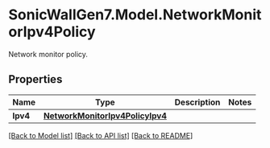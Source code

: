 # SonicWallGen7.Model.NetworkMonitorIpv4Policy
Network monitor policy.

## Properties

Name | Type | Description | Notes
------------ | ------------- | ------------- | -------------
**Ipv4** | [**NetworkMonitorIpv4PolicyIpv4**](NetworkMonitorIpv4PolicyIpv4.md) |  | 

[[Back to Model list]](../README.md#documentation-for-models) [[Back to API list]](../README.md#documentation-for-api-endpoints) [[Back to README]](../README.md)

